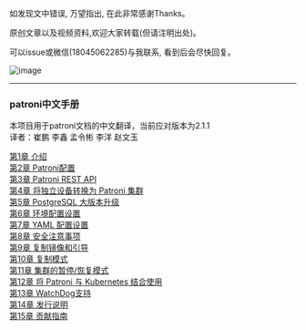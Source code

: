 如发现文中错误, 万望指出, 在此非常感谢Thanks。<br/>

原创文章以及视频资料,欢迎大家转载(但请注明出处)。<br/>

可以issue或微信(18045062285)与我联系, 看到后会尽快回复。<br/>

![image](https://github.com/cuipengdba/pger/blob/main/images/cuipengwx.png)
* * *
### patroni中文手册<br/>
本项目用于patroni文档的中文翻译，当前应对版本为2.1.1<br/>
译者：崔鹏 李鑫 孟令彬 李洋 赵文玉<br/>

<a href='https://github.com/postgres-cn/patroni-doccn/blob/main/tree/chapter1.md'>第1章 介绍<a/><br/>
<a href='https://github.com/postgres-cn/patroni-doccn/blob/main/tree/chapter2.md'>第2章 Patroni配置<a/><br/>
<a href='https://github.com/postgres-cn/patroni-doccn/blob/main/tree/chapter3.md'>第3章 Patroni REST API<a/><br/>
<a href='https://github.com/postgres-cn/patroni-doccn/blob/main/tree/chapter4.md'>第4章 将独立设备转换为 Patroni 集群<a/><br/>
<a href='https://github.com/postgres-cn/patroni-doccn/blob/main/tree/chapter5.md'>第5章 PostgreSQL 大版本升级<a/><br/>
<a href='https://github.com/postgres-cn/patroni-doccn/blob/main/tree/chapter6.md'>第6章 环境配置设置<a/><br/>
<a href='https://github.com/postgres-cn/patroni-doccn/blob/main/tree/chapter7.md'>第7章 YAML 配置设置<a/><br/>
<a href='https://github.com/postgres-cn/patroni-doccn/blob/main/tree/chapter8.md'>第8章 安全注意事项<a/><br/>
<a href='https://github.com/postgres-cn/patroni-doccn/blob/main/tree/chapter9.md'>第9章 复制镜像和引导<a/><br/>
<a href='https://github.com/postgres-cn/patroni-doccn/blob/main/tree/chapter10.md'>第10章 复制模式<a/><br/>
<a href='https://github.com/postgres-cn/patroni-doccn/blob/main/tree/chapter11.md'>第11章 集群的暂停/恢复模式<a/><br/>
<a href='https://github.com/postgres-cn/patroni-doccn/blob/main/tree/chapter12.md'>第12章 将 Patroni 与 Kubernetes 结合使用<a/><br/>
<a href='https://github.com/postgres-cn/patroni-doccn/blob/main/tree/chapter13.md'>第13章 WatchDog支持<a/><br/>
<a href='https://github.com/postgres-cn/patroni-doccn/blob/main/tree/chapter14.md'>第14章 发行说明<a/><br/>
<a href='https://github.com/postgres-cn/patroni-doccn/blob/main/tree/chapter15.md'>第15章 贡献指南<a/><br/>
